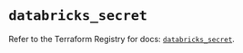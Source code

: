 # `databricks_secret`

Refer to the Terraform Registry for docs: [`databricks_secret`](https://registry.terraform.io/providers/databricks/databricks/1.89.0/docs/resources/secret).
